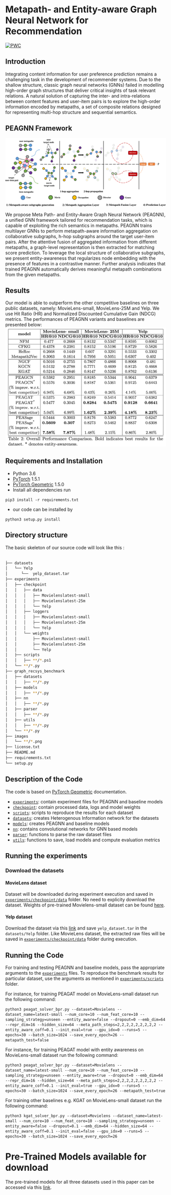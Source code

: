 
# Metapath- and Entity-aware Graph Neural Network for Recommendation

[![PWC](https://img.shields.io/endpoint.svg?url=https://paperswithcode.com/badge/metapath-and-entity-aware-graph-neural/link-prediction-on-movielens-25m)](https://paperswithcode.com/sota/link-prediction-on-movielens-25m?p=metapath-and-entity-aware-graph-neural)

## Introduction

Integrating content information for user preference prediction remains a challenging task in the development of recommender systems.
Due to the shallow structure, classic graph neural networks (GNNs) failed in modelling high-order graph structures that deliver critical insights of task relevant relations.
A natural solution of capturing the inter- and intra-relations between content features and user-item pairs is to explore the high-order information encoded by metapaths, a set of composite relations designed for representing multi-hop structure and sequential semantics.

<!-- <img align="left" src="./images/HIN.png" width="400" height="400">
<img align="left" src="./images/schema.png" width="300" height="100">
<img align="left" src="./images/metapaths.png" width="300" height="300"> --> 

## PEAGNN Framework 

![framework](images/framework.png)

We propose Meta Path- and Entity-Aware Graph Neural Network (PEAGNN), a unified GNN framework tailored for recommendation tasks, which is capable of exploiting the rich semantics in metapaths. PEAGNN trains multilayer GNNs to perform metapath-aware information aggregation on collaborative subgraphs, h-hop subgraphs around the target user-item pairs. After the attentive fusion of aggregated information from different metapaths, a graph-level representation is then extracted for matching score prediction. To leverage the local structure of collaborative subgraphs, we present entity-awareness that regularizes node embedding with the presence of features in a contrastive manner. Further analysis indicates that trained PEAGNN automatically derives meaningful metapath combinations from the given metapaths.

## Results
Our model is able to outperform the other competitive baselines on three public datasets, namely: MovieLens-small, MovieLens-25M and Yelp. We use Hit Ratio (HR) and Normalized Discounted Cumulative Gain (NDCG) metrics.
The performances of PEAGNN variants and baselines are presented below:
![results](results.png)

## Requirements and Installation
* Python 3.6
* [PyTorch](http://pytorch.org/) 1.5.1
* [PyTorch Geometric](https://github.com/rusty1s/pytorch_geometric) 1.5.0
* Install all dependencies run
```
pip3 install -r requirements.txt
```
* our code can be installed by
```
python3 setup.py install
```

## Directory structure

The basic skeleton of our source code will look like this :
```bash

├── datasets
│   └── Yelp
│      └──  yelp_dataset.tar
├── experiments
│   ├── checkpoint
│   │   ├── data
│   │   │   ├── Movielenslatest-small
│   │   │   ├── Movielenslatest-25m
│   │   │   └── Yelp
│   │   ├── loggers
│   │   │   ├── Movielenslatest-small
│   │   │   ├── Movielenslatest-25m
│   │   │   └── Yelp
│   │   └── weights
│   │       ├── Movielenslatest-small
│   │       ├── Movielenslatest-25m
│   │       └── Yelp
│   ├── scripts
│   │   ├── **/*.ps1
│   └── **/*.py
├── graph_recsys_benchmark
│   ├── datasets
│   │   ├── **/*.py
│   ├── models
│   │   ├── **/*.py
│   ├── nn
│   │   ├── **/*.py
│   ├── parser
│   │   ├── **/*.py
│   ├── utils
│   │   ├── **/*.py
│   └── **/*.py
├── images
│   └── **/*.png
├── license.txt
├── README.md
├── requirements.txt
└── setup.py
```

## Description of the Code
The code is based on [PyTorch Geometric](https://github.com/rusty1s/pytorch_geometric) documentation. 

- [`experiments`](experiments): contain experiment files for PEAGNN and baseline models
- [`checkpoint`](experiments/checkpoint): contain processed data, logs and model weights
- [`scripts`](experiments/scripts): scripts to reproduce the results for each dataset
- [`datasets`](graph_recsys_benchmark/datasets): creates Heterogenous Information network for the datasets
- [`models`](graph_recsys_benchmark/models): creates PEAGNN and baseline models 
- [`nn`](graph_recsys_benchmark/nn): contains convolutional networks for GNN based models
- [`parser`](graph_recsys_benchmark/parser): functions to parse the raw dataset files
- [`utils`](graph_recsys_benchmark/utils): functions to save, load models and compute evaluation metrics

## Running the experiments 

### Download the datasets
#### MovieLens dataset

Dataset will be downloaded during experiment execution and saved in [``experiments/checkpoint/data``](experiments/checkpoint/data) folder. No need to explicity download the dataset. Weights of pre-trained Movielens-small dataset can be found [here](experiments/checkpoint/weights/Movielenslatest-small).

#### Yelp dataset

Download the dataset via this [link](https://www.yelp.com/dataset/download) and save ``yelp_dataset.tar``  in the ``datasets/Yelp`` folder.
Like MovieLens dataset, the extracted raw files will be saved in [``experiments/checkpoint/data``](experiments/checkpoint/data) folder during execution.

## Running the Code

For training and testing PEAGNN and baseline models, pass the appropriate arguments to the [``experiments``](experiments) files.
To reproduce the benchmark results for particular dataset, use the arguments as mentioned in [``experiments/scripts``](experiments/scripts) folder.

For instance, for training PEAGAT model on MovieLens-small dataset run the following command:

```
python3 peagat_solver_bpr.py --dataset=Movielens --dataset_name=latest-small --num_core=10 --num_feat_core=10 --sampling_strategy=unseen --entity_aware=false --dropout=0 --emb_dim=64 --repr_dim=16 --hidden_size=64 --meta_path_steps=2,2,2,2,2,2,2,2,2 --entity_aware_coff=0.1 --init_eval=true --gpu_idx=0 --runs=5 --epochs=30 --batch_size=1024 --save_every_epoch=26 --metapath_test=false
```

For instance, for training PEAGAT model with entity awareness on MovieLens-small dataset run the following command:

```
python3 peagat_solver_bpr.py --dataset=Movielens --dataset_name=latest-small --num_core=10 --num_feat_core=10 --sampling_strategy=unseen --entity_aware=true --dropout=0 --emb_dim=64 --repr_dim=16 --hidden_size=64 --meta_path_steps=2,2,2,2,2,2,2,2,2 --entity_aware_coff=0.1 --init_eval=true --gpu_idx=0 --runs=5 --epochs=30 --batch_size=1024 --save_every_epoch=26 --metapath_test=true
```

For training other baselines e.g. KGAT on MovieLens-small dataset run the following command:

```
python3 kgat_solver_bpr.py --dataset=Movielens --dataset_name=latest-small --num_core=10 --num_feat_core=10 --sampling_strategy=unseen --entity_aware=false --dropout=0.1 --emb_dim=64 --hidden_size=64 --entity_aware_coff=0.1 --init_eval=false --gpu_idx=0 --runs=5 --epochs=30 --batch_size=1024 --save_every_epoch=26
```

# Pre-Trained Models available for download
The pre-trained models for all three datasets used in this paper can be accessed via this [link](https://drive.google.com/drive/folders/1Y9sTnS_TXk3d8Hv5_I061w-iA3lmdU0e?usp=sharing).











